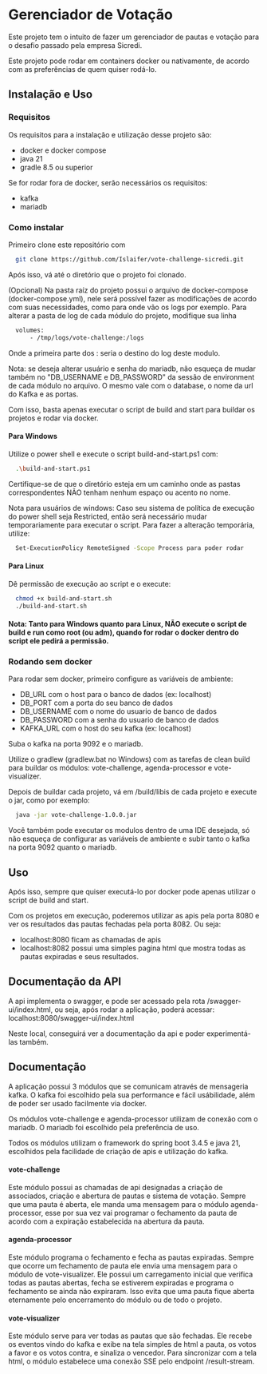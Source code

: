 
# Gerenciador de Votação

Este projeto tem o intuito de fazer um gerenciador de pautas e votação para o desafio passado pela empresa Sicredi.

Este projeto pode rodar em containers docker ou nativamente, de acordo com as preferências de quem quiser rodá-lo.




## Instalação e Uso

### Requisitos
Os requisitos para a instalação e utilização desse projeto são:
- docker e docker compose
- java 21
- gradle 8.5 ou superior

Se for rodar fora de docker, serão necessários os requisitos:
- kafka
- mariadb

### Como instalar
Primeiro clone este repositório com

```bash
  git clone https://github.com/Islaifer/vote-challenge-sicredi.git
```

Após isso, vá até o diretório que o projeto foi clonado.

(Opcional)
Na pasta raíz do projeto possui o arquivo de docker-compose (docker-compose.yml), nele será possível fazer as modificações de acordo com suas necessidades, como para onde vão os logs por exemplo. Para alterar a pasta de log de cada módulo do projeto, modifique sua linha

```bash
  volumes:
      - /tmp/logs/vote-challenge:/logs
```

Onde a primeira parte dos : seria o destino do log deste modulo.

Nota: se deseja alterar usuário e senha do mariadb, não esqueça de mudar também no "DB_USERNAME e DB_PASSWORD" da sessão de environment de cada módulo no arquivo. O mesmo vale com o database, o nome da url do Kafka e as portas.

Com isso, basta apenas executar o script de build and start para buildar os projetos e rodar via docker.

#### Para Windows

Utilize o power shell e execute o script build-and-start.ps1 com:

```bash
  .\build-and-start.ps1
```
Certifique-se de que o diretório esteja em um caminho onde as pastas correspondentes NÃO tenham nenhum espaço ou acento no nome.  

Nota para usuários de windows:
Caso seu sistema de política de execução do power shell seja Restricted, então será necessário mudar temporariamente para executar o script. Para fazer a alteração temporária, utilize:

```bash
  Set-ExecutionPolicy RemoteSigned -Scope Process para poder rodar
```

#### Para Linux

Dê permissão de execução ao script e o execute:

```bash
  chmod +x build-and-start.sh
  ./build-and-start.sh
```

#### Nota: Tanto para Windows quanto para Linux, NÃO execute o script de build e run como root (ou adm), quando for rodar o docker dentro do script ele pedirá a permissão.

### Rodando sem docker
Para rodar sem docker, primeiro configure as variáveis de ambiente:
- DB_URL com o host para o banco de dados (ex: localhost)
- DB_PORT com a porta do seu banco de dados
- DB_USERNAME com o nome do usuario de banco de dados
- DB_PASSWORD com a senha do usuario de banco de dados
- KAFKA_URL com o host do seu kafka (ex: localhost)

Suba o kafka na porta 9092 e o mariadb.

Utilize o gradlew (gradlew.bat no Windows) com as tarefas de clean build para buildar os módulos: vote-challenge, agenda-processor e vote-visualizer.

Depois de buildar cada projeto, vá em /build/libis de cada projeto e execute o jar, como por exemplo:

```bash
  java -jar vote-challenge-1.0.0.jar
```

Você também pode executar os modulos dentro de uma IDE desejada, só não esqueça de configurar as variáveis de ambiente e subir tanto o kafka na porta 9092 quanto o mariadb.

## Uso
Após isso, sempre que quiser executá-lo por docker pode apenas utilizar o script de build and start.

Com os projetos em execução, poderemos utilizar as apis pela porta 8080 e ver os resultados das pautas fechadas pela porta 8082. Ou seja:
- localhost:8080 ficam as chamadas de apis
- localhost:8082 possui uma simples pagina html que mostra todas as pautas expiradas e seus resultados.
## Documentação da API

A api implementa o swagger, e pode ser acessado pela rota /swagger-ui/index.html, ou seja, após rodar a aplicação, poderá acessar:
localhost:8080/swagger-ui/index.html

Neste local, conseguirá ver a documentação da api e poder experimentá-las também.



## Documentação

A aplicação possui 3 módulos que se comunicam através de mensageria kafka.
O kafka foi escolhido pela sua performance e fácil usábilidade, além de poder ser usado facilmente via docker.

Os módulos vote-challenge e agenda-processor utilizam de conexão com o mariadb.
O mariadb foi escolhido pela preferência de uso.

Todos os módulos utilizam o framework do spring boot 3.4.5 e java 21, escolhidos pela facilidade de criação de apis e utilização do kafka.

#### vote-challenge
Este módulo possui as chamadas de api designadas a criação de associados, criação e abertura de pautas e sistema de votação.
Sempre que uma pauta é aberta, ele manda uma mensagem para o módulo agenda-processor, esse por sua vez vai programar o fechamento da pauta de acordo com a expiração estabelecida na abertura da pauta.

#### agenda-processor
Este módulo programa o fechamento e fecha as pautas expiradas. Sempre que ocorre um fechamento de pauta ele envia uma mensagem para o módulo de vote-visualizer.
Ele possui um carregamento inicial que verifica todas as pautas abertas, fecha se estiverem expiradas e programa o fechamento se ainda não expiraram. Isso evita que uma pauta fique aberta eternamente pelo encerramento do módulo ou de todo o projeto.

#### vote-visualizer
Este módulo serve para ver todas as pautas que são fechadas. Ele recebe os eventos vindo do kafka e exibe na tela simples de html a pauta, os votos a favor e os votos contra, e sinaliza o vencedor.
Para sincronizar com a tela html, o módulo estabelece uma conexão SSE pelo endpoint /result-stream.

